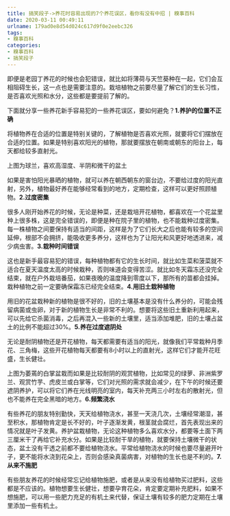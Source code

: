 ```yaml
---
title: 搞笑段子->养花时容易出现的7个养花误区，看你有没有中招 | 糗事百科
date: 2020-03-11 00:49:11
urlname: 179ad0e8d54d024c617d9f0e2eebc326
tags: 
- 糗事百科
categories:
- 糗事百科
- 搞笑段子
---
```

即便是老园丁养花的时候也会犯错误，就比如将薄荷与天竺葵种在一起，它们会互相阻碍生长，这一点也是需要注意的。栽培植物之前要尽量了解它们的生长习性，是否喜欢光照和水分，这些都是要提前了解的。

下面就分享一些养花新手容易犯的一些养花误区，要如何避免？**1.养护的位置不正确**

将植物养在合适的位置是特别关键的，了解植物是否喜欢光照，就要将它们摆放在合适的位置。如果是特别喜欢阳光的植物，那就要摆放在朝南或朝东的阳台上，每天都给较多直射光。

上图为球兰，喜欢高湿度、半阴和微干的盆土

如果是害怕阳光暴晒的植物，就可以养在朝西朝东的窗台边，不要给过度的阳光直射，另外，植物最好养在能够经常看到的地方，定期检查，这样可以更好照顾植物。**2.过度密集**

很多人刚开始养花的时候，无论是种菜，还是栽培开花植物，都喜欢在一个花盆里种上很多株，这是完全错误的，即便是种在院子里的植物，也不能栽种过度密集。每一株植物之间要保持有适当的间距，这样是为了它们长大之后也能有较多的空间延伸，根部不会拥挤，能吸收更多养分，这样也为了让阳光和风更好地透进来，减少病虫害。**3.栽种时间错误**

这也是新手最容易犯的错误，每种植物都有它的生长时间，就比如生菜和菠菜就不适合在夏天温度太高的时候栽种，否则味道会变得苦涩。就比如冬天霜冻还没完全结束，就在户外栽培番茄，如果夜晚的温度降到零度以下，那所有的苗都会挂掉。栽种植物之前一定要确保霜冻已经完全结束。**4.用旧土栽种植物**

用旧的花盆栽种新的植物是很不好的，旧的土壤基本是没有什么养分的，可能会残留病菌或虫卵，对于新的植物生长是非常不利的。想要将这些旧土重新利用起来，可以先给它杀菌消毒，之后再混入一些新的土壤里，适当添加堆肥，旧的土壤占盆土的比例不能超过30%。**5.养在过度遮阴处**

无论是耐阴植物还是开花植物，每天都需要有适当的阳光，就像我们平常栽种月季花、三角梅，这些开花植物每天都要有8小时以上的直射光，这样它们才能开花旺盛，生长健壮。

上图为萎蔫的白掌盆栽而如果是比较耐阴的观赏植物，比如常见的绿萝、非洲紫罗兰、观赏竹芋、虎皮兰或白掌等，它们对光照的需求就会减少，在下午的时候还要遮阴养护，可以将它们养在光线明亮的室内，每天补充两三小时左右的散射光，但也不能养在完全黑暗的地方。**6.频繁浇水**

有些养花的朋友特别勤快，天天给植物浇水，甚至一天浇几次，土壤经常潮湿，甚至积水，那植物肯定是长不好的，叶子逐渐发黄，根茎就会腐烂，首先表现出来的情况就是叶子发黄。养护盆栽植物，无论这种植物多么喜欢水分，都要等土面下两三厘米干了再给它补充水分。如果是比较耐干旱的植物，就要保持土壤微干的状态，盆土没有干透之前都不要给植物浇水。平常给植物浇水的时候也要尽量避开叶子，更不能将水浇到花朵上，否则会感染真菌病害，对植物的生长也是不利的。**7.从来不施肥**

有些朋友养花的时候经常忘记给植物施肥，或者是从来没有给植物买过肥料，这些都是不应该的。植物想要生长健壮，想要孕育花朵，肯定要定期补充肥料，如果不想施肥，可以用一些肥力充足的有机土来代替，保证土壤有较多的肥力定期在土壤里添加一些有机土。


